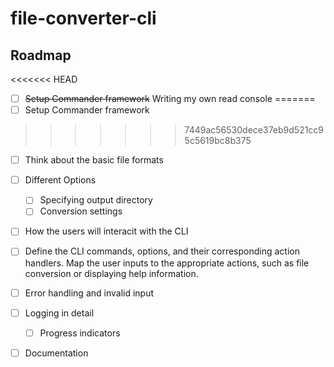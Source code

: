 # file-converter-cli

## Roadmap
<<<<<<< HEAD
- [ ] ~~Setup Commander framework~~ Writing my own read console 
=======
- [ ] Setup Commander framework
>>>>>>> 7449ac56530dece37eb9d521cc95c5619bc8b375
- [ ] Think about the basic file formats
- [ ] Different Options
    - [ ] Specifying output directory
    - [ ] Conversion settings
- [ ] How the users will interacit with the CLI
- [ ] Define the CLI commands, options, and their corresponding action handlers. Map the user inputs to the appropriate actions, such as file conversion or displaying help information.
- [ ] Error handling and invalid input
- [ ] Logging in detail
    - [ ] Progress indicators
- [ ] Documentation

